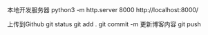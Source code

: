 本地开发服务器
python3 -m http.server 8000
http://localhost:8000/

上传到Github
git status
git add .
git commit -m 更新博客内容
git push